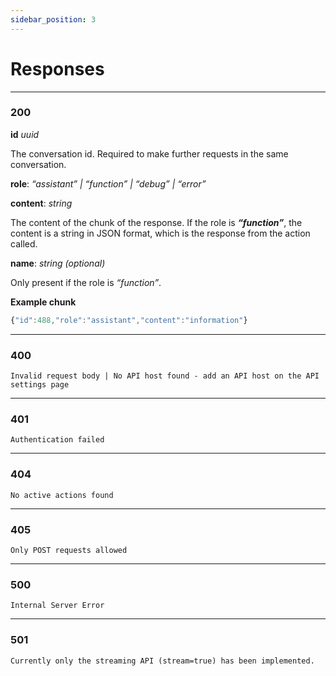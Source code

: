 ```yaml
---
sidebar_position: 3
---
```


# Responses


---
### **200**
    
**id** *uuid*

The conversation id. Required to make further requests in the same conversation.

**role**: *“assistant” | “function” | “debug” | “error”*

**content**: *string*

The content of the chunk of the response. If the role is ***********“function”***********, the content is a string in JSON format, which is the response from the action called.

**name**: *string (optional)*

Only present if the role is *“function”*.

**Example chunk**

```jsx
{"id":488,"role":"assistant","content":"information"}
```

---

### **400**
    
    Invalid request body | No API host found - add an API host on the API settings page
    
---

### **401**
    
    Authentication failed

---

### **404**
    
    No active actions found

---

### **405**
    
    Only POST requests allowed

---

### **500**
    
    Internal Server Error

---

### **501**
    
    Currently only the streaming API (stream=true) has been implemented. 